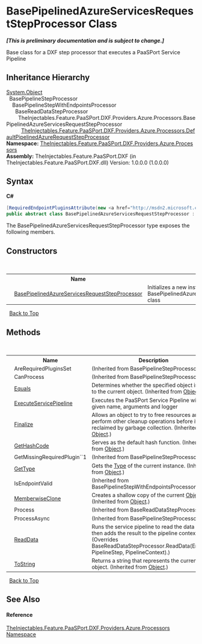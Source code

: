 # BasePipelinedAzureServicesRequestStepProcessor Class
 _**\[This is preliminary documentation and is subject to change.\]**_

Base class for a DXF step processor that executes a PaaSPort Service Pipeline


## Inheritance Hierarchy
<a href="http://msdn2.microsoft.com/en-us/library/e5kfa45b" target="_blank">System.Object</a><br />&nbsp;&nbsp;BasePipelineStepProcessor<br />&nbsp;&nbsp;&nbsp;&nbsp;BasePipelineStepWithEndpointsProcessor<br />&nbsp;&nbsp;&nbsp;&nbsp;&nbsp;&nbsp;BaseReadDataStepProcessor<br />&nbsp;&nbsp;&nbsp;&nbsp;&nbsp;&nbsp;&nbsp;&nbsp;TheInjectables.Feature.PaaSPort.DXF.Providers.Azure.Processors.BasePipelinedAzureServicesRequestStepProcessor<br />&nbsp;&nbsp;&nbsp;&nbsp;&nbsp;&nbsp;&nbsp;&nbsp;&nbsp;&nbsp;<a href="5807ff1c-9e89-c10f-e3d1-ba4b1181a69a">TheInjectables.Feature.PaaSPort.DXF.Providers.Azure.Processors.DefaultPipelinedAzureRequestStepProcessor</a><br />
**Namespace:**&nbsp;<a href="6c39029b-3f10-96e8-3870-29c3ae879e04">TheInjectables.Feature.PaaSPort.DXF.Providers.Azure.Processors</a><br />**Assembly:**&nbsp;TheInjectables.Feature.PaaSPort.DXF (in TheInjectables.Feature.PaaSPort.DXF.dll) Version: 1.0.0.0 (1.0.0.0)

## Syntax

**C#**<br />
``` C#
[RequiredEndpointPluginsAttribute(new <a href="http://msdn2.microsoft.com/en-us/library/42892f65" target="_blank">Type</a>[] { ... })]
public abstract class BasePipelinedAzureServicesRequestStepProcessor : BaseReadDataStepProcessor
```

The BasePipelinedAzureServicesRequestStepProcessor type exposes the following members.


## Constructors
&nbsp;<table><tr><th></th><th>Name</th><th>Description</th></tr><tr><td>![Protected method](media/protmethod.gif "Protected method")</td><td><a href="d6f805f5-443c-74c9-c85c-44bcdb5d59cb">BasePipelinedAzureServicesRequestStepProcessor</a></td><td>
Initializes a new instance of the BasePipelinedAzureServicesRequestStepProcessor class</td></tr></table>&nbsp;
<a href="#basepipelinedazureservicesrequeststepprocessor-class">Back to Top</a>

## Methods
&nbsp;<table><tr><th></th><th>Name</th><th>Description</th></tr><tr><td>![Protected method](media/protmethod.gif "Protected method")</td><td>AreRequiredPluginsSet</td><td> (Inherited from BasePipelineStepProcessor.)</td></tr><tr><td>![Public method](media/pubmethod.gif "Public method")</td><td>CanProcess</td><td> (Inherited from BasePipelineStepProcessor.)</td></tr><tr><td>![Public method](media/pubmethod.gif "Public method")</td><td><a href="http://msdn2.microsoft.com/en-us/library/bsc2ak47" target="_blank">Equals</a></td><td>
Determines whether the specified object is equal to the current object.
 (Inherited from <a href="http://msdn2.microsoft.com/en-us/library/e5kfa45b" target="_blank">Object</a>.)</td></tr><tr><td>![Protected method](media/protmethod.gif "Protected method")</td><td><a href="83db5f7f-1323-9464-b503-25aa89442c09">ExecuteServicePipeline</a></td><td>
Executes the PaaSPort Service Pipeline with the given name, arguments and logger</td></tr><tr><td>![Protected method](media/protmethod.gif "Protected method")</td><td><a href="http://msdn2.microsoft.com/en-us/library/4k87zsw7" target="_blank">Finalize</a></td><td>
Allows an object to try to free resources and perform other cleanup operations before it is reclaimed by garbage collection.
 (Inherited from <a href="http://msdn2.microsoft.com/en-us/library/e5kfa45b" target="_blank">Object</a>.)</td></tr><tr><td>![Public method](media/pubmethod.gif "Public method")</td><td><a href="http://msdn2.microsoft.com/en-us/library/zdee4b3y" target="_blank">GetHashCode</a></td><td>
Serves as the default hash function.
 (Inherited from <a href="http://msdn2.microsoft.com/en-us/library/e5kfa45b" target="_blank">Object</a>.)</td></tr><tr><td>![Protected method](media/protmethod.gif "Protected method")</td><td>GetMissingRequiredPlugin``1</td><td> (Inherited from BasePipelineStepProcessor.)</td></tr><tr><td>![Public method](media/pubmethod.gif "Public method")</td><td><a href="http://msdn2.microsoft.com/en-us/library/dfwy45w9" target="_blank">GetType</a></td><td>
Gets the <a href="http://msdn2.microsoft.com/en-us/library/42892f65" target="_blank">Type</a> of the current instance.
 (Inherited from <a href="http://msdn2.microsoft.com/en-us/library/e5kfa45b" target="_blank">Object</a>.)</td></tr><tr><td>![Protected method](media/protmethod.gif "Protected method")</td><td>IsEndpointValid</td><td> (Inherited from BasePipelineStepWithEndpointsProcessor.)</td></tr><tr><td>![Protected method](media/protmethod.gif "Protected method")</td><td><a href="http://msdn2.microsoft.com/en-us/library/57ctke0a" target="_blank">MemberwiseClone</a></td><td>
Creates a shallow copy of the current <a href="http://msdn2.microsoft.com/en-us/library/e5kfa45b" target="_blank">Object</a>.
 (Inherited from <a href="http://msdn2.microsoft.com/en-us/library/e5kfa45b" target="_blank">Object</a>.)</td></tr><tr><td>![Public method](media/pubmethod.gif "Public method")</td><td>Process</td><td> (Inherited from BaseReadDataStepProcessor.)</td></tr><tr><td>![Public method](media/pubmethod.gif "Public method")</td><td>ProcessAsync</td><td> (Inherited from BasePipelineStepProcessor.)</td></tr><tr><td>![Protected method](media/protmethod.gif "Protected method")</td><td><a href="0c0a1a77-dac1-fe5b-089f-80f09d248ea9">ReadData</a></td><td>
Runs the service pipeline to read the data and then adds the result to the pipeline context
 (Overrides BaseReadDataStepProcessor.ReadData(Endpoint, PipelineStep, PipelineContext).)</td></tr><tr><td>![Public method](media/pubmethod.gif "Public method")</td><td><a href="http://msdn2.microsoft.com/en-us/library/7bxwbwt2" target="_blank">ToString</a></td><td>
Returns a string that represents the current object.
 (Inherited from <a href="http://msdn2.microsoft.com/en-us/library/e5kfa45b" target="_blank">Object</a>.)</td></tr></table>&nbsp;
<a href="#basepipelinedazureservicesrequeststepprocessor-class">Back to Top</a>

## See Also


#### Reference
<a href="6c39029b-3f10-96e8-3870-29c3ae879e04">TheInjectables.Feature.PaaSPort.DXF.Providers.Azure.Processors Namespace</a><br />